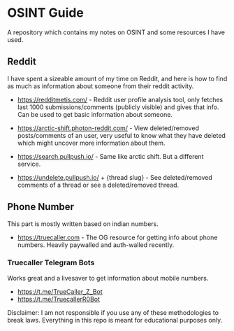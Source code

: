 # OSINT Guide

A repository which contains my notes on OSINT and some resources I have used. 

## Reddit 

I have spent a sizeable amount of my time on Reddit, and here is how to find as much as information about someone from their reddit activity.

- https://redditmetis.com/ - Reddit user profile analysis tool, only fetches last 1000 submissions/comments (publicly visible) and gives that info. Can be used to get basic information about someone.

- https://arctic-shift.photon-reddit.com/ - View deleted/removed posts/comments of an user, very useful to know what they have deleted which might uncover more information about them.

- https://search.pullpush.io/ - Same like arctic shift. But a different service.

- https://undelete.pullpush.io/ + {thread slug} - See deleted/removed comments of a thread or see a deleted/removed thread.

## Phone Number

This part is mostly written based on indian numbers.

- https://truecaller.com - The OG resource for getting info about phone numbers. Heavily paywalled and auth-walled recently.

### Truecaller Telegram Bots

Works great and a livesaver to get information about mobile numbers.

- https://t.me/TrueCaller_Z_Bot
- https://t.me/TruecallerR0Bot




Disclaimer: I am not responsible if you use any of these methodologies to break laws. Everything in this repo is meant for educational purposes only.
